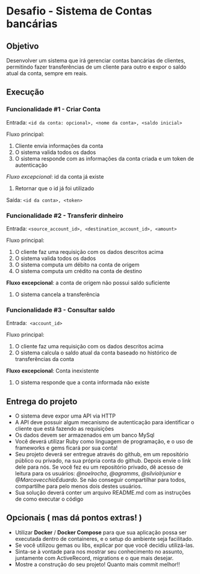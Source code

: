 # Desafio - Sistema de Contas bancárias

## Objetivo

Desenvolver um sistema que irá gerenciar contas bancárias de clientes, permitindo fazer transferências de um cliente para outro e expor o saldo atual da conta, sempre em reais.

## Execução

### Funcionalidade #1 - Criar Conta

Entrada: `<id da conta: opcional>, <nome da conta>, <saldo inicial>`

Fluxo principal:

1. Cliente envia informações da conta
2. O sistema valida todos os dados
3. O sistema responde com as informações da conta criada e um token de autenticação

*Fluxo excepcional*: id da conta já existe

1. Retornar que o id já foi utilizado

Saída: `<id da conta>, <token>`

### Funcionalidade #2 - Transferir dinheiro

Entrada: ​ `<source_account_id>, <destination_account_id>, <amount>`

Fluxo principal:

1. O cliente faz uma requisição com os dados descritos acima
2. O sistema valida todos os dados
3. O sistema computa um débito na conta de origem
4. O sistema computa um crédito na conta de destino

**Fluxo excepcional**: a conta de origem não possui saldo suficiente

1. O sistema cancela a transferência

### Funcionalidade #3 - Consultar saldo
Entrada: ​ `<account_id>`

Fluxo principal:
1. O cliente faz uma requisição com os dados descritos acima
2. O sistema calcula o saldo atual da conta baseado no histórico de transferências
da conta

**Fluxo excepcional**: Conta inexistente
1. O sistema responde que a conta informada não existe

## Entrega do projeto

- O sistema deve expor uma API via HTTP
- A API deve possuir algum mecanismo de autenticação para identificar o cliente que está fazendo as requisições
- Os dados devem ser armazenados em um banco MySql
- Você deverá utilizar Ruby como linguagem de programação, e o uso de frameworks e gems ficará por sua conta!
- Seu projeto deverá ser entregue através do github, em um repositório público ou privado, na sua própria conta do github. Depois envie o link dele para nós. Se você fez eu um repositório privado, dê acesso de leitura para os usuários: *@noelrocha*, *@agramms*, *@silviolrjunior* e *@MarcovecchioEduardo*. Se não conseguir compartilhar para todos, compartilhe para pelo menos dois destes usuários.
- Sua solução deverá conter um arquivo README.md com as instruções de como executar o código

## Opcionais ( mas dá pontos extras! )
- Utilizar **Docker** / **Docker Compose** para que sua aplicação possa ser executada dentro de containeres, e o setup do ambiente seja facilitado.
- Se você utilizou gemas ou libs, explicar por que você decidiu utilizá-las.
- Sinta-se à vontade para nos mostrar seu conhecimento no assunto, juntamente com ActiveRecord, migrations e o que mais desejar.
- Mostre a construção do seu projeto! Quanto mais commit melhor!!
